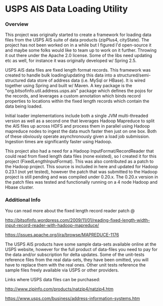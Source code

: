 # USPS AIS Data Loading Utility

### Overview 
This project was originally started to create a framework for loading data files from the USPS AIS suite of data products (zipPlus4, cityState). The project has not been worked on in a while but I figured I'd open-source it and maybe some folks would like to team up to work on it further. Throwing it out there under the Apache 2.0 license. Some of the libs need updating etc as well, for instance it was originally developed w/ Spring 2.5.

USPS AIS data files are fixed length format records. This framework was created to handle bulk loading/updating this data into a structured/semi-structured data store of address data (i.e. MySql or HBase). It is wired together using Spring and built w/ Maven. A key package is the "org.bitsofinfo.util.address.usps.ais" package which defines the pojos for the records, and leverages a custom annotation which binds record properties to locations within the fixed length records which contain the data being loaded.

Initial loader implementations include both a single JVM multi-threaded version as well as a second one that leverages Hadoop Mapreduce to split the AIS files up across HDFS and process them in parallel using Hadoop mapreduce nodes to ingest the data much faster then just on one box. Both of these obviously operate asynchronously given a load job submission. Ingestion times are significantly faster using Hadoop.

This project also had a need for a Hadoop InputFormat/RecordReader that could read from fixed length data files (none existed), so I created it for this project (FixedLengthInputFormat). This was also contributed as a patch to the Hadoop project. This source is included in here and updated for Hadoop 0.23.1 (not yet tested), however the patch that was submitted to the Hadoop project is still pending and was compiled under 0.20.x. The 0.20.x version in the patch files was tested and functionally running on a 4 node Hadoop and Hbase cluster.


### Additional Info 

You can read more about the fixed length record reader patch @ 

http://bitsofinfo.wordpress.com/2009/11/01/reading-fixed-length-width-input-record-reader-with-hadoop-mapreduce/

https://issues.apache.org/jira/browse/MAPREDUCE-1176 

The USPS AIS products have some sample data-sets available online at the USPS website, however for the full product of data-files you need to pay for the data and/or subscription for delta updates. Some of the unit-tests reference files from the real data-sets, they have been omitted, you will have to replace them with the real ones. Other unit tests reference the sample files freely available via USPS or other providers.

Links where USPS data files can be purchased:

http://www.zipinfo.com/products/natzip4/natzip4.htm

https://www.usps.com/business/address-information-systems.htm
